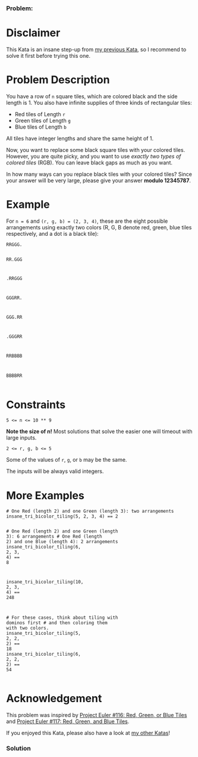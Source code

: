 ### Problem:
<h1 id="disclaimer">Disclaimer</h1>
<p>This Kata is an insane step-up from <a href="https://www.codewars.com/kata/599266b417bc9785f2000001" target="_blank">my previous Kata</a>,
so I recommend to solve it first before trying this one.</p>
<h1 id="problem-description">Problem Description</h1>
<p>You have a row of <code>n</code> square tiles, which are colored black and the side length is 1.
You also have infinite supplies of three kinds of rectangular tiles:</p>
<ul>
<li>Red tiles of Length <code>r</code></li>
<li>Green tiles of Length <code>g</code></li>
<li>Blue tiles of Length <code>b</code></li>
</ul>
<p>All tiles have integer lengths and share the same height of 1.</p>
<p>Now, you want to replace some black square tiles with your colored tiles.
However, you are quite picky, and you want to use <em>exactly two types of colored tiles</em> (RGB).
You can leave black gaps as much as you want.</p>
<p>In how many ways can you replace black tiles with your colored tiles?
Since your answer will be very large, please give your answer <strong>modulo 12345787</strong>.</p>
<h1 id="example">Example</h1>
<p>For <code>n = 6</code> and <code>(r, g, b) = (2, 3, 4)</code>, these are the eight possible arrangements
using exactly two colors
(R, G, B denote red, green, blue tiles respectively, and a dot is a black tile):</p>
<pre><code>RRGGG.

RR.GGG

.RRGGG

GGGRR.

GGG.RR

.GGGRR

RRBBBB

BBBBRR</code></pre><h1 id="constraints">Constraints</h1>
<p><code>5 &lt;= n &lt;= 10 ** 9</code></p>
<p><strong>Note the size of n!</strong>
Most solutions that solve the easier one will timeout with large inputs.</p>
<p><code>2 &lt;= r, g, b &lt;= 5</code></p>
<p>Some of the values of <code>r</code>, <code>g</code>, or <code>b</code> may be the same.</p>
<p>The inputs will be always valid integers.</p>
<h1 id="more-examples">More Examples</h1>
<pre><code class="language-python"><span class="hljs-comment"># One Red (length 2) and one Green (length 3): two arrangements</span>
insane_tri_bicolor_tiling(<span class="hljs-number">5</span>, <span class="hljs-number">2</span>, <span class="hljs-number">3</span>, <span class="hljs-number">4</span>) == <span class="hljs-number">2</span>

<span class="hljs-comment"># One Red (length 2) and one Green (length 3): 6 arrangements</span>
<span class="hljs-comment"># One Red (length 2) and one Blue (length 4): 2 arrangements</span>
insane_tri_bicolor_tiling(<span class="hljs-number">6</span>, <span class="hljs-number">2</span>, <span class="hljs-number">3</span>, <span class="hljs-number">4</span>) == <span class="hljs-number">8</span>

insane_tri_bicolor_tiling(<span class="hljs-number">10</span>, <span class="hljs-number">2</span>, <span class="hljs-number">3</span>, <span class="hljs-number">4</span>) == <span class="hljs-number">248</span>

<span class="hljs-comment"># For these cases, think about tiling with dominos first</span>
<span class="hljs-comment"># and then coloring them with two colors.</span>
insane_tri_bicolor_tiling(<span class="hljs-number">5</span>, <span class="hljs-number">2</span>, <span class="hljs-number">2</span>, <span class="hljs-number">2</span>) == <span class="hljs-number">18</span>
insane_tri_bicolor_tiling(<span class="hljs-number">6</span>, <span class="hljs-number">2</span>, <span class="hljs-number">2</span>, <span class="hljs-number">2</span>) == <span class="hljs-number">54</span></code></pre>
<pre style="display: none;"><code class="language-javascript"><span class="hljs-comment">// One Red (length 2) and one Green (length 3): two arrangements</span>
insaneTriBicolorTiling(<span class="hljs-number">5</span>, <span class="hljs-number">2</span>, <span class="hljs-number">3</span>, <span class="hljs-number">4</span>) == <span class="hljs-number">2</span>

<span class="hljs-comment">// One Red (length 2) and one Green (length 3): 6 arrangements</span>
<span class="hljs-comment">// One Red (length 2) and one Blue (length 4): 2 arrangements</span>
insaneTriBicolorTiling(<span class="hljs-number">6</span>, <span class="hljs-number">2</span>, <span class="hljs-number">3</span>, <span class="hljs-number">4</span>) == <span class="hljs-number">8</span>

insaneTriBicolorTiling(<span class="hljs-number">10</span>, <span class="hljs-number">2</span>, <span class="hljs-number">3</span>, <span class="hljs-number">4</span>) == <span class="hljs-number">248</span>

<span class="hljs-comment">// For these cases, think about tiling with dominos first</span>
<span class="hljs-comment">// and then coloring them with two colors.</span>
insaneTriBicolorTiling(<span class="hljs-number">5</span>, <span class="hljs-number">2</span>, <span class="hljs-number">2</span>, <span class="hljs-number">2</span>) == <span class="hljs-number">18</span>
insaneTriBicolorTiling(<span class="hljs-number">6</span>, <span class="hljs-number">2</span>, <span class="hljs-number">2</span>, <span class="hljs-number">2</span>) == <span class="hljs-number">54</span></code></pre>
<h1 id="acknowledgement">Acknowledgement</h1>
<p>This problem was inspired by <a href="https://projecteuler.net/problem=116" target="_blank">Project Euler #116: Red, Green, or Blue Tiles</a> and <a href="https://projecteuler.net/problem=117" target="_blank">Project Euler #117: Red, Green, and Blue Tiles</a>.</p>
<p>If you enjoyed this Kata, please also have a look at <a href="https://www.codewars.com/users/Bubbler/authored" target="_blank">my other Katas</a>!</p>

### Solution
